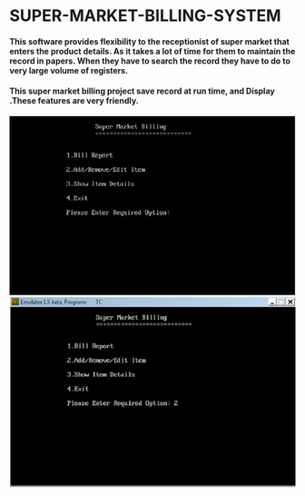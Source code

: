 # SUPER-MARKET-BILLING-SYSTEM
#### This software provides flexibility to the receptionist of super market that enters the product details. As it takes a lot of time for them to maintain the record in papers. When they have to search the record they have to do to very large volume of registers.
#### This super market billing project save record at run time, and Display .These features are very friendly.

<img src="https://github.com/SanyamSwami123/SUPER-MARKET-BILLING-SYSTEM/blob/main/SuperMarket.png"/>
<img src="https://github.com/SanyamSwami123/SUPER-MARKET-BILLING-SYSTEM/blob/main/2.jpg"/>
